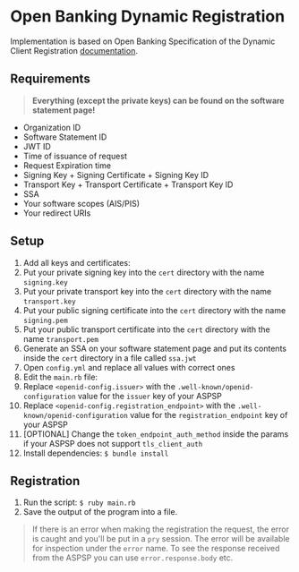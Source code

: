 # Open Banking Dynamic Registration
Implementation is based on Open Banking Specification of the Dynamic Client Registration [documentation](https://openbanking.atlassian.net/wiki/spaces/DZ/pages/937066600/Dynamic+Client+Registration+-+v3.1).
## Requirements

> **Everything (except the private keys) can be found on the software statement page!**

- Organization ID
- Software Statement ID
- JWT ID
- Time of issuance of request
- Request Expiration time
- Signing Key + Signing Certificate + Signing Key ID
- Transport Key + Transport Certificate + Transport Key ID
- SSA
- Your software scopes (AIS/PIS)
- Your redirect URIs

## Setup

1. Add all keys and certificates:
  1. Put your private signing key into the `cert` directory with the name `signing.key`
  2. Put your private transport key into the `cert` directory with the name `transport.key`
  3. Put your public signing certificate into the `cert` directory with the name `signing.pem`
  4. Put your public transport certificate into the `cert` directory with the name `transport.pem`
2. Generate an SSA on your software statement page and put its contents inside the `cert` directory
   in a file called `ssa.jwt`
3. Open `config.yml` and replace all values with correct ones
4. Edit the `main.rb` file:
  1. Replace `<openid-config.issuer>` with the `.well-known/openid-configuration`
      value for the `issuer` key of your ASPSP
  2. Replace `<openid-config.registration_endpoint>` with the `.well-known/openid-configuration`
      value for the `registration_endpoint` key of your ASPSP
  3. [OPTIONAL] Change the `token_endpoint_auth_method` inside the params if your ASPSP does
      not support `tls_client_auth`
5. Install dependencies: `$ bundle install`

## Registration

1. Run the script: `$ ruby main.rb`
2. Save the output of the program into a file.

> If there is an error when making the registration the request, the error is caught and you'll
> be put in a `pry` session. The error will be available for inspection under the `error` name.
> To see the response received from the ASPSP you can use `error.response.body` etc.
